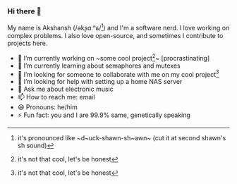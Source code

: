 ### Hi there 👋

My name is Akshansh \(/əkʂɑːⁿɕ/[^1]\) and I'm a software nerd. I love working on complex problems. I also love open-source, and sometimes I contribute to projects here.

- 🔭 I’m currently working on ~some cool project[^2]~ \[procrastinating\]
- 🌱 I’m currently learning about semaphores and mutexes
- 👯 I’m looking for someone to collaborate with me on my cool project[^2]
- 🤔 I’m looking for help with setting up a home NAS server
- 💬 Ask me about electronic music
- 📫 How to reach me: email
- 😄 Pronouns: he/him
- ⚡ Fun fact: you and I are 99.9% same, genetically speaking

[^1]: it's pronounced like ~d~uck-shawn-sh~awn~ (cut it at second shawn's sh sound)
[^2]: it's not that cool, let's be honest
<!--
**akshanshbhatt/akshanshbhatt** is a ✨ _special_ ✨ repository because its `README.md` (this file) appears on your GitHub profile.

Here are some ideas to get you started:

- 🔭 I’m currently working on ...
- 🌱 I’m currently learning ...
- 👯 I’m looking to collaborate on ...
- 🤔 I’m looking for help with ...
- 💬 Ask me about ...
- 📫 How to reach me: ...
- 😄 Pronouns: ...
- ⚡ Fun fact: ...
-->

